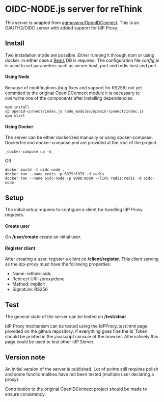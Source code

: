 # OIDC-NODE.js server for reThink

This server is adapted from [agmoyano/OpenIDConnect](https://github.com/agmoyano/OpenIDConnect). This is an OAUTH2/OIDC server with added support for IdP Proxy.

## Install
Two installation mode are possible. Either running it through npm or using docker. In either case a [Redis](redis.io) DB is required. The configuration file *config.js* is used to set parameters such as server host, port and redis host and port. 

#### Using Node
Because of modifications (bug fixes and support for RS256) not yet commited to the original OpenIDConnect module it is necessary to overwrite one of the components after installing dependencies. 
```
npm install
cp openid-connect/index.js node_modules/openid-connect/index.js
npm start
```

#### Using Docker
The server can be either dockerized manually or using docker-compose. Dockerfile and docker-compose.yml are provided at the root of the project.

```
_docker-compose up -d_
```
OR

```
docker build -t oidc-node .  
docker run --name redis -p 6379:6379 -d redis  
docker run --name oidc-node -p 8080:8080 --link redis:redis -d oidc-node
```

## Setup
The initial setup requires to configure a client for handling IdP Proxy requests.

#### Create user
On **/user/create** create an initial user.

#### Register client
After creating a user, register a client on **/client/register**. This client serving as the idp-proxy must have the following properties:
* Name: rethink-oidc
* Redirect URI: /proxy/done
* Method: implicit
* Signature: RS256

## Test
The general state of the server can be tested on **/test/clear**

IdP Proxy mechanism can be tested using the IdPProxy_test.html page provided on the github repository. If everything goes fine the Id_Token should be printed in the javascript console of the browser. Alternatively this page could be used to test other IdP Server.


## Version note
An initial version of the server is published. Lot of points still requires polish and some functionnalities have not been tested (multiple user declaring a proxy). 

Contribution to the original OpenIDConnect project should be made to ensure consistency.
